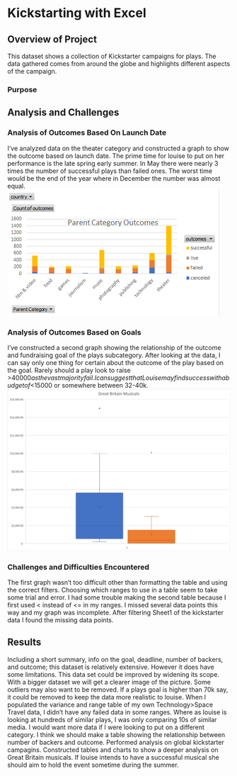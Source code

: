 # Kickstarting with Excel

## Overview of Project
This dataset shows a collection of Kickstarter campaigns for plays. The data gathered comes from around the globe and highlights different aspects of the campaign.

### Purpose

## Analysis and Challenges

### Analysis of Outcomes Based On Launch Date
I’ve analyzed data on the theater category and constructed a graph to show the outcome based on launch date. The prime time for louise to put on her performance is the late spring early summer. In May there were nearly 3 times the number of successful plays than failed ones. The worst time would be the end of the year where in December the number was almost equal. 
![](https://github.com/lucaskocisko/kickstarter-analysis/blob/master/Crowdfunding%20Analysis/ParentCategoryOutcomes.png)

### Analysis of Outcomes Based on Goals
I’ve constructed a second graph showing the relationship of the outcome and fundraising goal of the plays subcategory. After looking at the data, I can say only one thing for certain about the outcome of the play based on the goal. Rarely should a play look to raise >$40000 as the vast majority fail. I can suggest that Louise may find success with a budget of <$15000 or somewhere between 32-40k.
![](https://github.com/lucaskocisko/kickstarter-analysis/blob/master/Crowdfunding%20Analysis/GBmusicals.png)

### Challenges and Difficulties Encountered
The first graph wasn’t too difficult other than formatting the table and using the correct filters. Choosing which ranges to use in a table seem to take some trial and error. I had some trouble making the second table because I first used < instead of <= in my ranges. I missed several data points this way and my graph was incomplete. After filtering Sheet1 of the kickstarter data I found the missing data points.

## Results
Including a short summary, info on the goal, deadline, number of backers, and outcome; this dataset is relatively extensive. However it does have some limitations. This data set could be improved by widening its scope. With a bigger dataset we will get a clearer image of the picture. Some outliers may also want to be removed. If a plays goal is higher than 70k say, it could be removed to keep the data more realistic to louise. When I populated the variance and range table of my own Technology>Space Travel data, I didn’t have any failed data in some ranges. Where as louise is looking at hundreds of similar plays, I was only comparing 10s of similar media. I would want more data if I were looking to put on a different category. I think we should make a table showing the relationship between number of backers and outcome.
Performed analysis on global kickstarter campagins. Constructed tables and charts to show a deeper analysis on Great Britain musicals. If louise intends to have a successful musical she should aim to hold the event sometime during the summer.
